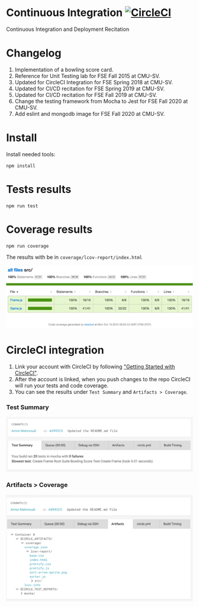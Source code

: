 Continuous Integration [![CircleCI](https://circleci.com/gh/cmusv-fse/CI-CD.svg?style=svg&circle-token=27180ae211de7ce54b89ed89cb1736a7df12aa66)](https://circleci.com/gh/cmusv-fse/CI-CD)
==============
Continuous Integration and Deployment Recitation

Changelog
==============
1. Implementation of a bowling score card.
2. Reference for Unit Testing lab for FSE Fall 2015 at CMU-SV.
3. Updated for CircleCI Integration for FSE Spring 2018 at CMU-SV.
4. Updated for CI/CD recitation for FSE Spring 2019 at CMU-SV.
5. Updated for CI/CD recitation for FSE Fall 2019 at CMU-SV.
6. Change the testing framework from Mocha to Jest for FSE Fall 2020 at CMU-SV.
7. Add eslint and mongodb image for FSE Fall 2020 at CMU-SV.

Install
==============
Install needed tools:
```
npm install
```

Tests results
==============
```
npm run test
```

Coverage results
==============
```
npm run coverage
```

The results with be in `coverage/lcov-report/index.html`

![Coverage screenshot](./resources/coverage.jpg)

CircleCI integration
==============

1. Link your account with CircleCI by following 
["Getting Started with CircleCI"](https://circleci.com/docs/getting-started).
1. After the account is linked, when you push changes to the repo CircleCI will run your tests and code coverage.
1. You can see the results under `Test Summary` and `Artifacts > Coverage`.

### Test Summary

![Test summary screenshot](./resources/TestSummary.png)

### Artifacts > Coverage

![Coverage screenshot](./resources/Artifacts.png)
